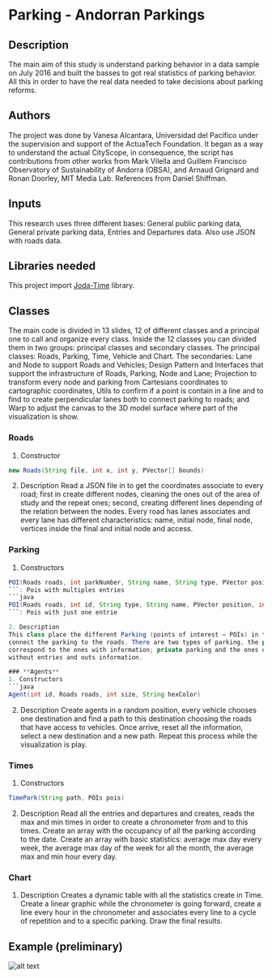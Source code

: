 # Parking - Andorran Parkings


## **Description**
The main aim of this study is understand parking behavior in a data sample on July 2016 and
built the basses to got real statistics of parking behavior. All this in order to have the real data
needed to take decisions about parking reforms.

## **Authors**
The project was done by Vanesa Alcantara, Universidad del Pacífico
under the supervision and support of the ActuaTech Foundation. It began as a way to
understand the actual CityScope, in consequence, the script has contributions from other
works from Mark Vilella and Guillem Francisco Observatory of Sustainability of Andorra
(OBSA), and Arnaud Grignard and Ronan Doorley, MIT Media Lab. References from Daniel
Shiffman.

## **Inputs**
This research uses three different bases: General public parking data, General private parking
data, Entries and Departures data. Also use JSON with roads data.

## **Libraries needed**
This project import [Joda-Time](http://www.joda.org/joda-time/) library. 

## **Classes**
The main code is divided in 13 slides, 12 of different classes and a principal one to call and
organize every class. Inside the 12 classes you can divided them in two groups: principal classes
and secondary classes. The principal classes: Roads, Parking, Time, Vehicle and Chart. The
secondaries: Lane and Node to support Roads and Vehicles; Design Pattern and Interfaces that
support the infrastructure of Roads, Parking, Node and Lane; Projection to transform every
node and parking from Cartesians coordinates to cartographic coordinates, Utils to confirm if a
point is contain in a line and to find to create perpendicular lanes both to connect parking to
roads; and Warp to adjust the canvas to the 3D model surface where part of the visualization is
show.
### **Roads**
1. Constructor
```java
new Roads(String file, int x, int y, PVector[] bounds)
```
2. Description
Read a JSON file in to get the coordinates associate to every road; first in
create different nodes, cleaning the ones out of the area of study and the repeat ones; second,
creating different lines depending of the relation between the nodes. Every road has lanes
associates and every lane has different characteristics: name, initial node, final node, vertices
inside the final and initial node and access.

### **Parking**
1. Constructors
```java
POI(Roads roads, int parkNumber, String name, String type, PVector position, int capacity, ArrayList<Integer> deviceNum, String price, PVector[] coords)
```: Pois with multiples entries
```java
POI(Roads roads, int id, String type, String name, PVector position, int capacity)
```: Pois with just one entrie

2. Description
This class place the different Parking (points of interest – POIs) in the canvas and
connect the parking to the roads. There are two types of parking, the public parking that
correspond to the ones with information; private parking and the ones of Escaldes, the ones
without entries and outs information.

### **Agents**
1. Constructors
```java
Agent(int id, Roads roads, int size, String hexColor)
```
2. Description
Create agents in a random position, every vehicle chooses one destination and find a
path to this destination choosing the roads that have access to vehicles. Once arrive, reset all
the information, select a new destination and a new path. Repeat this process while the
visualization is play.

### **Times**
1. Constructors
```java
TimePark(String path, POIs pois)
```
2. Description
Read all the entries and departures and creates, reads the max and min times in order to
create a chronometer from and to this times. Create an array with the occupancy of all the
parking according to the date. Create an array with basic statistics: average max day every
week, the average max day of the week for all the month, the average max and min hour every
day.

### **Chart**
1. Description
Creates a dynamic table with all the statistics create in Time. Create a linear graphic
while the chronometer is going forward, create a line every hour in the chronometer and
associates every line to a cycle of repetition and to a specific parking. Draw the final results.

## **Example (preliminary)**
![alt text](https://github.com/vaap1997/Matrix/blob/master/data/img/Result-03.png)




